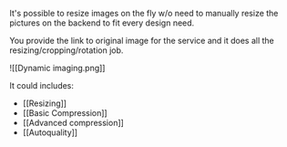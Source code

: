 It's possible to resize images on the fly w/o need to manually resize the pictures on the backend to fit every design need.

You provide the link to original image for the service and it does all the resizing/cropping/rotation job.

![[Dynamic imaging.png]]

It could includes:
- [[Resizing]]
- [[Basic Compression]]
- [[Advanced compression]]
- [[Autoquality]]